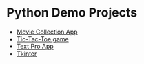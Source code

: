 # Python Demo Projects

* [Movie Collection App](https://github.com/valeriybercha/python-demos/tree/master/movie-collection-app)
* [Tic-Tac-Toe game](https://github.com/valeriybercha/python-demos/tree/master/tic-tac-toe)
* [Text Pro App](https://github.com/valeriybercha/python-demos/tree/master/text-pro-app)
* [Tkinter](https://github.com/valeriybercha/python-demos/tree/master/tkinter)